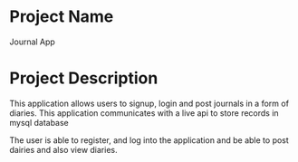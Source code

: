 # Project Name
Journal App

# Project Description

This application allows users to signup, login and post journals in a form of diaries.
This application communicates with a live api to store records in mysql database 

The user is able to register, and log into the application and be able to post dairies and also view diaries.




